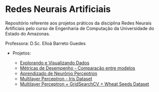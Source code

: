 # Redes Neurais Artificiais

Repositório referente aos projetos práticos da disciplina Redes Neurais Artificiais pelo curso de Engenharia de Computação da Universidade do Estado do Amazonas.

Professora: D.Sc. Elloá Barreto Guedes


- Projetos:

  - [Explorando e Visualizando Dados](https://github.com/jpdol/RedesNeurais/tree/master/PP1)
  - [Métricas de Desempenho - Comparação entre modelos](https://github.com/jpdol/RedesNeurais/tree/master/PP2)
  - [Aprendizado de Neurônio Perceptron](https://github.com/jpdol/RedesNeurais/tree/master/PP3)
  - [Multilayer Perceptron - Iris Dataset](https://github.com/jpdol/RedesNeurais/tree/master/Aula%20Pr%C3%A1tica)
  - [Multilayer Perceptron + GridSearchCV + Wheat Seeds Dataset](https://github.com/jpdol/RedesNeurais/tree/master/PP4)
  
  
  
  
